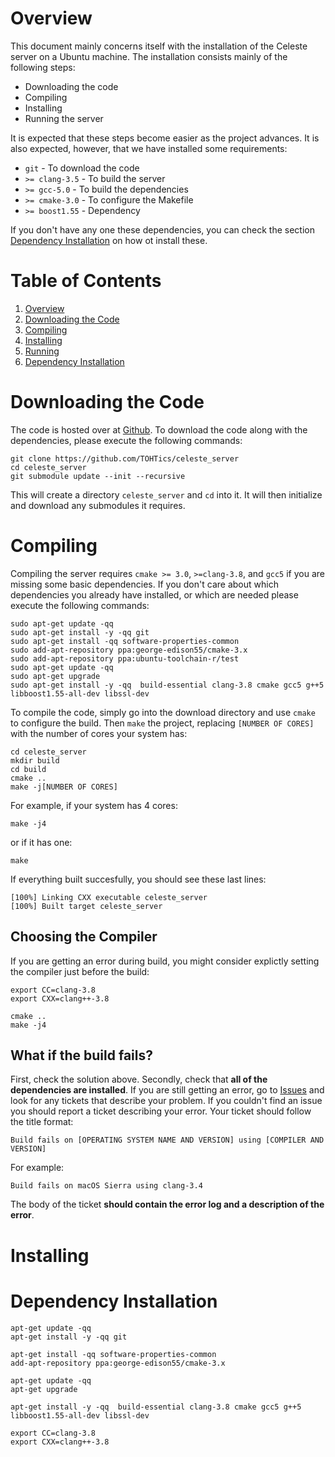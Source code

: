 # Overview

This document mainly concerns itself with the installation of the Celeste server on a Ubuntu machine. The installation consists mainly of the following steps:

- Downloading the code
- Compiling
- Installing
- Running the server

It is expected that these steps become easier as the project advances. It is also expected, however, that we have installed some requirements:

- `git` - To download the code
- `>= clang-3.5` - To build the server
- `>= gcc-5.0` - To build the dependencies
- `>= cmake-3.0` - To configure the Makefile
- `>= boost1.55` - Dependency

If you don't have any one these dependencies, you can check the section [Dependency Installation](#dependency-installation) on how ot install these.

# Table of Contents


1. [Overview](#overview)
2. [Downloading the Code](#downloading-the-code)
3. [Compiling](#compiling)
4. [Installing](#installing)
5. [Running](#running)
6. [Dependency Installation](#dependency-installation)


# Downloading the Code

The code is hosted over at [Github](https://github.com/TOHTics/celeste_server). To download the code along with the dependencies, please execute the following commands:

```
git clone https://github.com/TOHTics/celeste_server
cd celeste_server
git submodule update --init --recursive
```

This will create a directory `celeste_server` and `cd` into it. It will then initialize and download any submodules it requires.

# Compiling

Compiling the server requires `cmake >= 3.0`, `>=clang-3.8`, and `gcc5` if you are missing some basic dependencies. If you don't care about which dependencies you already have installed, or which are needed please execute the following commands:

```
sudo apt-get update -qq
sudo apt-get install -y -qq git
sudo apt-get install -qq software-properties-common
sudo add-apt-repository ppa:george-edison55/cmake-3.x
sudo add-apt-repository ppa:ubuntu-toolchain-r/test
sudo apt-get update -qq
sudo apt-get upgrade
sudo apt-get install -y -qq  build-essential clang-3.8 cmake gcc5 g++5 libboost1.55-all-dev libssl-dev
```

To compile the code, simply go into the download directory and use `cmake` to configure the build. Then `make` the project, replacing `[NUMBER OF CORES]` with the number of cores your system has:

```
cd celeste_server
mkdir build
cd build
cmake ..
make -j[NUMBER OF CORES]
```

For example, if your system has 4 cores:

```
make -j4
```

or if it has one:

```
make
```

If everything built succesfully, you should see these last lines:

```
[100%] Linking CXX executable celeste_server
[100%] Built target celeste_server
```

## Choosing the Compiler
If you are getting an error during build, you might consider explictly setting  the compiler just before the build:

```
export CC=clang-3.8
export CXX=clang++-3.8

cmake ..
make -j4
```

## What if the build fails?

First, check the solution above. Secondly, check that **all of the dependencies are installed**. If you are still getting an error, go to [Issues](https://github.com/TOHTics/celeste_server/issues) and look for any tickets that describe your problem. If you couldn't find an issue you should report a ticket describing your error. Your ticket should follow the title format:

```
Build fails on [OPERATING SYSTEM NAME AND VERSION] using [COMPILER AND VERSION] 
```

For example:

```
Build fails on macOS Sierra using clang-3.4 
```

The body of the ticket **should contain the error log and a description of the error**.

# Installing



# Dependency Installation



```
apt-get update -qq
apt-get install -y -qq git
```

```
apt-get install -qq software-properties-common
add-apt-repository ppa:george-edison55/cmake-3.x

apt-get update -qq
apt-get upgrade 
```

```
apt-get install -y -qq  build-essential clang-3.8 cmake gcc5 g++5 libboost1.55-all-dev libssl-dev

export CC=clang-3.8
export CXX=clang++-3.8
```
